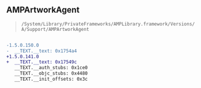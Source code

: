 ## AMPArtworkAgent

> `/System/Library/PrivateFrameworks/AMPLibrary.framework/Versions/A/Support/AMPArtworkAgent`

```diff

-1.5.0.150.0
-  __TEXT.__text: 0x1754a4
+1.5.0.141.0
+  __TEXT.__text: 0x17549c
   __TEXT.__auth_stubs: 0x1ce0
   __TEXT.__objc_stubs: 0x4480
   __TEXT.__init_offsets: 0x3c

```
